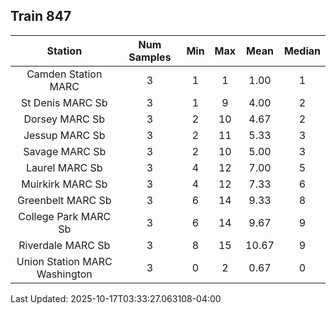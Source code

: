 ## Train 847

| Station | Num Samples | Min | Max | Mean | Median |
| :-----: | :---------: | :-: | :-: | :--: | :----: |
| Camden Station MARC | 3 | 1 | 1 | 1.00 | 1 |
| St Denis MARC Sb | 3 | 1 | 9 | 4.00 | 2 |
| Dorsey MARC Sb | 3 | 2 | 10 | 4.67 | 2 |
| Jessup MARC Sb | 3 | 2 | 11 | 5.33 | 3 |
| Savage MARC Sb | 3 | 2 | 10 | 5.00 | 3 |
| Laurel MARC Sb | 3 | 4 | 12 | 7.00 | 5 |
| Muirkirk MARC Sb | 3 | 4 | 12 | 7.33 | 6 |
| Greenbelt MARC Sb | 3 | 6 | 14 | 9.33 | 8 |
| College Park MARC Sb | 3 | 6 | 14 | 9.67 | 9 |
| Riverdale MARC Sb | 3 | 8 | 15 | 10.67 | 9 |
| Union Station MARC Washington | 3 | 0 | 2 | 0.67 | 0 |


Last Updated: 2025-10-17T03:33:27.063108-04:00